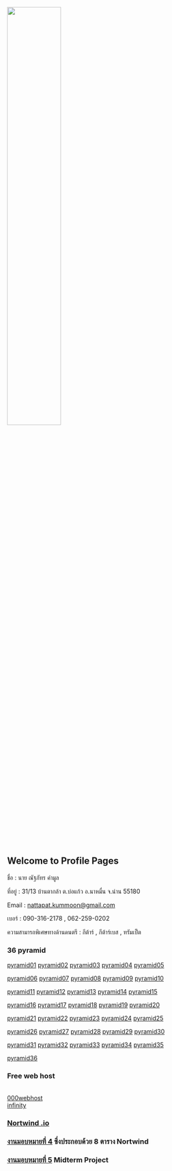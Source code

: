 

<html>
<meta name="viewport" content="width=device-width, initial-scale=1">
<link rel="stylesheet" href="https://www.w3schools.com/w3css/4/w3.css">
<body>
    <div class="w3-container">
        <br /> <br /> <br /> 
  <img src="n01.jpg" class="w3-round-xxlarge" w3-center style="width:50%">
</div>
</body>
</html>


## Welcome to Profile Pages

ชื่อ : นาย ณัฐภัทร คำมูล 

ที่อยู่ : 31/13 บ้านตากล้า ต.บ่อแก้ว อ.นาหมื่น จ.น่าน 55180

Email : nattapat.kummoon@gmail.com

เบอร์ : 090-316-2178 , 062-259-0202

ความสามารถพิเศษทางด้านดนตรี : กีต้าร์ , กีต้าร์เบส , ทรัมเป็ต

### 36 pyramid
<a href="https://github.com/nattapat006/CPSC331_621_HW6/blob/master/non_1.php" class="button">pyramid01</a>
<a href="https://github.com/nattapat006/CPSC331_621_HW6/blob/master/non_2.php" class="button">pyramid02</a>
<a href="https://github.com/nattapat006/CPSC331_621_HW6/blob/master/non_3.php" class="button">pyramid03</a>
<a href="https://github.com/nattapat006/CPSC331_621_HW6/blob/master/non_4.php" class="button">pyramid04</a>
<a href="https://github.com/nattapat006/CPSC331_621_HW6/blob/master/non_5.php" class="button">pyramid05</a>

<a href="https://github.com/nattapat006/CPSC331_621_HW6/blob/master/non_6.php" class="button">pyramid06</a>
<a href="https://github.com/nattapat006/CPSC331_621_HW6/blob/master/non_7.php" class="button">pyramid07</a>
<a href="https://github.com/nattapat006/CPSC331_621_HW6/blob/master/non_8.php" class="button">pyramid08</a>
<a href="https://github.com/nattapat006/CPSC331_621_HW6/blob/master/non_9.php" class="button">pyramid09</a>
<a href="https://github.com/nattapat006/CPSC331_621_HW6/blob/master/non_10.php" class="button">pyramid10</a>

<a href="https://github.com/nattapat006/CPSC331_621_HW6/blob/master/non_11.php" class="button">pyramid11</a>
<a href="https://github.com/nattapat006/CPSC331_621_HW6/blob/master/non_12.php" class="button">pyramid12</a>
<a href="https://github.com/nattapat006/CPSC331_621_HW6/blob/master/non_13.php" class="button">pyramid13</a>
<a href="https://github.com/nattapat006/CPSC331_621_HW6/blob/master/non_14.php" class="button">pyramid14</a>
<a href="https://github.com/nattapat006/CPSC331_621_HW6/blob/master/non_15.php" class="button">pyramid15</a>

<a href="https://github.com/nattapat006/CPSC331_621_HW6/blob/master/non_16.php" class="button">pyramid16</a>
<a href="https://github.com/nattapat006/CPSC331_621_HW6/blob/master/non_17.php" class="button">pyramid17</a>
<a href="https://github.com/nattapat006/CPSC331_621_HW6/blob/master/non_18.php" class="button">pyramid18</a>
<a href="https://github.com/nattapat006/CPSC331_621_HW6/blob/master/non_19.php" class="button">pyramid19</a>
<a href="https://github.com/nattapat006/CPSC331_621_HW6/blob/master/non_20.php" class="button">pyramid20</a>

<a href="https://github.com/nattapat006/CPSC331_621_HW6/blob/master/non_21.php" class="button">pyramid21</a>
<a href="https://github.com/nattapat006/CPSC331_621_HW6/blob/master/non_22.php" class="button">pyramid22</a>
<a href="https://github.com/nattapat006/CPSC331_621_HW6/blob/master/non_23.php" class="button">pyramid23</a>
<a href="https://github.com/nattapat006/CPSC331_621_HW6/blob/master/non_24.php" class="button">pyramid24</a>
<a href="https://github.com/nattapat006/CPSC331_621_HW6/blob/master/non_25.php" class="button">pyramid25</a>

<a href="https://github.com/nattapat006/CPSC331_621_HW6/blob/master/non_26.php" class="button">pyramid26</a>
<a href="https://github.com/nattapat006/CPSC331_621_HW6/blob/master/non_27.php" class="button">pyramid27</a>
<a href="https://github.com/nattapat006/CPSC331_621_HW6/blob/master/non_28.php" class="button">pyramid28</a>
<a href="https://github.com/nattapat006/CPSC331_621_HW6/blob/master/non_29.php" class="button">pyramid29</a>
<a href="https://github.com/nattapat006/CPSC331_621_HW6/blob/master/non_30.php" class="button">pyramid30</a>

<a href="https://github.com/nattapat006/CPSC331_621_HW6/blob/master/non_31.php" class="button">pyramid31</a>
<a href="https://github.com/nattapat006/CPSC331_621_HW6/blob/master/non_32.php" class="button">pyramid32</a>
<a href="https://github.com/nattapat006/CPSC331_621_HW6/blob/master/non_33.php" class="button">pyramid33</a>
<a href="https://github.com/nattapat006/CPSC331_621_HW6/blob/master/non_34.php" class="button">pyramid34</a>
<a href="https://github.com/nattapat006/CPSC331_621_HW6/blob/master/non_35.php" class="button">pyramid35</a>

<a href="https://github.com/nattapat006/CPSC331_621_HW6/blob/master/non_36.php" class="button">pyramid36</a>


### Free web host 
<br> [000webhost](https://ducatith.000webhostapp.com/) 
<br> [infinity](http://non005.epizy.com/index.php)


### [Nortwind .io](https://github.com/nattapat006/CPSC331_621_HW6/blob/master/db_northwind.sql) 


### [งานมอบหมายที่ 4](https://github.com/nattapat006/nortwind) ซึ่งประกอบด้วย 8 ตาราง Nortwind


### [งานมอบหมายที่ 5](https://github.com/nattapat006/Mid_CPSC331_621/blob/master/Mid_CPSC331_621.pdf?fbclid=IwAR3E5_jdJyIcgZDNK90NFNcoFfXyjNfxOL_eHZyxJT7TCESlHUlFcfNgqPo) Midterm Project 

